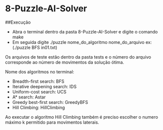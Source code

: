 # 8-Puzzle-AI-Solver

##Execução

* Abra o terminal dentro da pasta 8-Puzzle-AI-Solver e digite o comando make
* Em seguida digite ./puzzle nome_do_algoritmo nome_do_arquivo ex: (./puzzle BFS in01.txt)

Os arquivos de teste estão dentro da pasta tests e o número do arquivo corresponde ao número de movimentos da solução ótima.

Nome dos algoritmos no terminal:
* Breadth-first search: BFS
* Iterative deepening  search: IDS
* Uniform-cost search: UCS
* A* search: Astar
* Greedy best-first search: GreedyBFS
* Hill Climbing: HillClimbing

Ao executar o algoritmo Hill Climbing também é preciso escolher o numero máximo k permitido para movimentos laterais.
